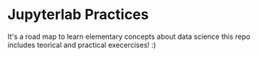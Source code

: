 # Jupyterlab Practices
It's a road map to learn elementary concepts about data science
this repo includes teorical and practical execercises! :)

